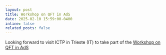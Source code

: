```yaml
---
layout: post
title: Workshop on QFT in AdS
date: 2025-02-10 15:59:00-0400
inline: false
related_posts: false
---
```


Looking forward to visit ICTP in Trieste (IT) to take part of the <a href="https://www.igap-ts.it/2024/07/23/workshop-on-qft-in-ads/" target="_blank">Workshop on QFT in AdS <br/>
   

